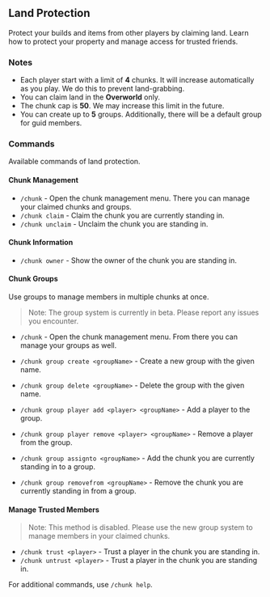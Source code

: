 
## Land Protection

Protect your builds and items from other players by claiming land. Learn how to protect your property and manage access for trusted friends.

### Notes

- Each player start with a limit of **4** chunks. It will increase automatically as you play. We do this to prevent land-grabbing.
- You can claim land in the **Overworld** only.
- The chunk cap is **50**. We may increase this limit in the future.
- You can create up to **5** groups. Additionally, there will be a default group for guid members.

### Commands

Available commands of land protection.

#### Chunk Management

- `/chunk` - Open the chunk management menu. There you can manage your claimed chunks and groups.
- `/chunk claim` - Claim the chunk you are currently standing in.
- `/chunk unclaim` - Unclaim the chunk you are standing in.

#### Chunk Information
- `/chunk owner` - Show the owner of the chunk you are standing in.

#### Chunk Groups
Use groups to manage members in multiple chunks at once.

> Note: The group system is currently in beta. Please report any issues you encounter.

- `/chunk` - Open the chunk management menu. From there you can manage your groups as well.

- `/chunk group create <groupName>` - Create a new group with the given name.
- `/chunk group delete <groupName>` - Delete the group with the given name.

- `/chunk group player add <player> <groupName>` - Add a player to the group.
- `/chunk group player remove <player> <groupName>` - Remove a player from the group.

- `/chunk group assignto <groupName>` - Add the chunk you are currently standing in to a group.
- `/chunk group removefrom <groupName>` - Remove the chunk you are currently standing in from a group.

#### Manage Trusted Members
> Note: This method is disabled. Please use the new group system to manage members in your claimed chunks.

- `/chunk trust <player>` - Trust a player in the chunk you are standing in.
- `/chunk untrust <player>` - Trust a player in the chunk you are standing in.

For additional commands, use `/chunk help`.

